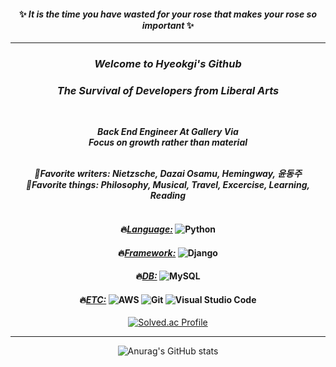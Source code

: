 <div align="center">

#### ✨ ___It is the time you have wasted for your rose that makes your rose so important___ ✨
<hr>

### _Welcome to Hyeokgi's Github_
### _The Survival of Developers from Liberal Arts_
<br>

___Back End Engineer At Gallery Via\
Focus on growth rather than material___
<br><br>

___:purple_heart:Favorite writers: Nietzsche, Dazai Osamu, Hemingway, 윤동주\
:blue_heart:Favorite things: Philosophy, Musical, Travel, Excercise, Learning, Reading___
<br><br>

#### :fire:<u>___Language:___</u> ![Python](https://img.shields.io/badge/Python-3776AB?style=flat-square&logo=Python&logoColor=white)

#### :fire:<u>___Framework:___</u> ![Django](https://img.shields.io/badge/Django-092E20?style=flat-square&logo=Django&logoColor=white)

#### :fire:<u>___DB:___</u> ![MySQL](https://img.shields.io/badge/MySQL-4479A1?style=flat-square&logo=Mysql&logoColor=white)

#### :fire:<u>___ETC:___</u> ![AWS](https://img.shields.io/badge/Amazon%20AWS-232F3E?style=flat-square&logo=Amazon%20AWS&logoColor=white) ![Git](https://img.shields.io/badge/Git-F05032?style=flat-square&logo=Git&logoColor=white) ![Visual Studio Code](https://img.shields.io/badge/Visual%20Studio%20Code-007ACC?style=flat-square&logo=Visual%20Studio%20Code&logoColor=white)

[![Solved.ac Profile](http://mazassumnida.wtf/api/v2/generate_badge?boj=chinup1004)](https://solved.ac/chinup1004/)<br><hr>

![Anurag's GitHub stats](https://github-readme-stats.vercel.app/api?username=DevDior&theme=radical&count_private=true)

</div>
